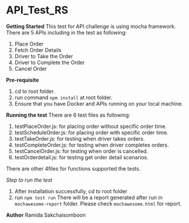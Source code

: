 # API_Test_RS

 **Getting Started**
 This test for API challenge is using mocha framework. There are 5 APIs including in the test as following:
1) Place Order
2) Fetch Order Details
3) Driver to Take the Order
4) Driver to Complete the Order
5) Cancel Order

**Pre-requisite**
1) cd to root folder.
2) run command `npm install` at root folder.
3) Ensure that you have Docker and APIs running on your local machine.

**Running the test**
There are 6 test files as following:
1) testPlaceOrder.js: for placing order without specific order time.
2) testScheduleOrder.js: for placing order with specific order time.
3) testTakeOrder.js: for testing when driver takes orders.
4) testCompleteOrder.js: for testing when driver completes orders.
5) testCancelOrder.js: for testing when order is cancelled.
6) testOrderdetail.js: for testing get order detail scenarios.

There are other 4files for functions supported the tests.

*Step to run the test*
1) After installation successfully, cd to root folder
2) run `npm test run`
There will be a report generated after run in `mochawesome-report` folder.
Please check `mochawesome.html` for report.

**Author**
Ramida Sakchaisomboon
